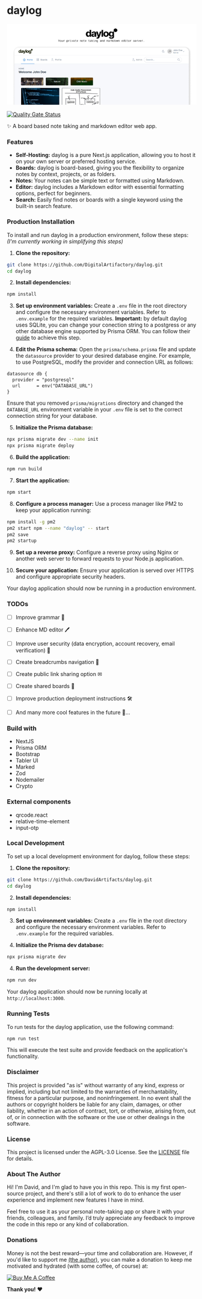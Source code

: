 # daylog

![daylog_portrait](resources/readme_portrait.jpg)

[![Quality Gate Status](https://sonarcloud.io/api/project_badges/measure?project=DavidArtifacts_daylog&metric=alert_status&token=454f2e190f81f0af13315e8abff724843c1e5665)](https://sonarcloud.io/summary/new_code?id=DavidArtifacts_daylog)

✨ A board based note taking and markdown editor web app.

### Features

- **Self-Hosting:** daylog is a pure Next.js application, allowing you to host it on your own server or preferred hosting service.
- **Boards:** daylog is board-based, giving you the flexibility to organize notes by context, projects, or as folders.
- **Notes:** Your notes can be simple text or formatted using Markdown.
- **Editor:** daylog includes a Markdown editor with essential formatting options, perfect for beginners.
- **Search:** Easily find notes or boards with a single keyword using the built-in search feature.

### Production Installation

To install and run daylog in a production environment, follow these steps:
*(I'm currently working in simplifying this steps)*

1. **Clone the repository:**
  ```bash
  git clone https://github.com/DigitalArtifactory/daylog.git
  cd daylog
  ```

2. **Install dependencies:**
  ```bash
  npm install
  ```

3. **Set up environment variables:**
  Create a `.env` file in the root directory and configure the necessary environment variables. Refer to `.env.example` for the required variables. 
  **Important:** by default daylog uses SQLite, you can change your conection string to a postgress or any other database engine supported by Prisma ORM. You can follow their [guide](https://www.prisma.io/docs/orm/reference/connection-urls) to achieve this step.

4. **Edit the Prisma schema:**
  Open the `prisma/schema.prisma` file and update the `datasource` provider to your desired database engine. For example, to use PostgreSQL, modify the provider and connection URL as follows:
  ```prisma
  datasource db {
    provider = "postgresql"
    url      = env("DATABASE_URL")
  }
  ```
  Ensure that you removed `prisma/migrations` directory and changed the `DATABASE_URL` environment variable in your `.env` file is set to the correct connection string for your database.

5. **Initialize the Prisma database:**
  ```bash
  npx prisma migrate dev --name init
  npx prisma migrate deploy
  ```

6. **Build the application:**
  ```bash
  npm run build
  ```

7. **Start the application:**
  ```bash
  npm start
  ```

8. **Configure a process manager:**
  Use a process manager like PM2 to keep your application running:
  ```bash
  npm install -g pm2
  pm2 start npm --name "daylog" -- start
  pm2 save
  pm2 startup
  ```

9. **Set up a reverse proxy:**
  Configure a reverse proxy using Nginx or another web server to forward requests to your Node.js application.

10. **Secure your application:**
  Ensure your application is served over HTTPS and configure appropriate security headers.

Your daylog application should now be running in a production environment.

### TODOs
- [ ] Improve grammar 📖
- [ ] Enhance MD editor 🖊
- [ ] Improve user security (data encryption, account recovery, email verification) 🔐
- [ ] Create breadcrumbs navigation 🚢
- [ ] Create public link sharing option ✉
- [ ] Create shared boards 📰
- [ ] Improve production deployment instructions 🛠
- [ ] And many more cool features in the future 🚀...


### Build with

- NextJS
- Prisma ORM
- Bootstrap
- Tabler UI
- Marked
- Zod
- Nodemailer
- Crypto

### External components

- qrcode.react
- relative-time-element
- input-otp

### Local Development

To set up a local development environment for daylog, follow these steps:

1. **Clone the repository:**
  ```bash
  git clone https://github.com/DavidArtifacts/daylog.git
  cd daylog
  ```

2. **Install dependencies:**
  ```bash
  npm install
  ```

3. **Set up environment variables:**
  Create a `.env` file in the root directory and configure the necessary environment variables. Refer to `.env.example` for the required variables.

5. **Initialize the Prisma dev database:**
  ```bash
  npx prisma migrate dev
  ```

4. **Run the development server:**
  ```bash
  npm run dev
  ```

Your daylog application should now be running locally at `http://localhost:3000`.

### Running Tests

To run tests for the daylog application, use the following command:
```bash
npm run test
```

This will execute the test suite and provide feedback on the application's functionality.

### Disclaimer

This project is provided "as is" without warranty of any kind, express or implied, including but not limited to the warranties of merchantability, fitness for a particular purpose, and noninfringement. In no event shall the authors or copyright holders be liable for any claim, damages, or other liability, whether in an action of contract, tort, or otherwise, arising from, out of, or in connection with the software or the use or other dealings in the software.

### License

This project is licensed under the AGPL-3.0 License. See the [LICENSE](LICENSE) file for details.


### About The Author
Hi! I'm David, and I'm glad to have you in this repo. This is my first open-source project, and there's still a lot of work to do to enhance the user experience and implement new features I have in mind.

Feel free to use it as your personal note-taking app or share it with your friends, colleagues, and family. I’d truly appreciate any feedback to improve the code in this repo or any kind of collaboration.

### Donations
Money is not the best reward—your time and collaboration are. However, if you'd like to support me [(the author)](https://github.com/DavidArtifacts), you can make a donation to keep me motivated and hydrated (with some coffee, of course) at: 

<a href="https://www.buymeacoffee.com/davidartifacts" target="_blank"><img src="https://cdn.buymeacoffee.com/buttons/v2/default-yellow.png" alt="Buy Me A Coffee" style="height: 30px !important;width: 109px !important;" ></a>

**Thank you!** ❤
